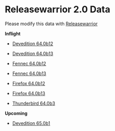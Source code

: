 

Releasewarrior 2.0 Data
=======================

Please modify this data with [Releasewarrior](https://github.com/mozilla-releng/releasewarrior-2.0)

**Inflight**

* [Devedition 64.0b12](/inflight/devedition/devedition-devedition-64.0b12.md)

* [Devedition 64.0b13](/inflight/devedition/devedition-devedition-64.0b13.md)

* [Fennec 64.0b12](/inflight/fennec/fennec-beta-64.0b12.md)

* [Fennec 64.0b13](/inflight/fennec/fennec-beta-64.0b13.md)

* [Firefox 64.0b12](/inflight/firefox/firefox-beta-64.0b12.md)

* [Firefox 64.0b13](/inflight/firefox/firefox-beta-64.0b13.md)

* [Thunderbird 64.0b3](/inflight/thunderbird/thunderbird-beta-64.0b3.md)

**Upcoming**

* [Devedition 65.0b1](/upcoming/devedition/devedition-devedition-65.0b1.md)

